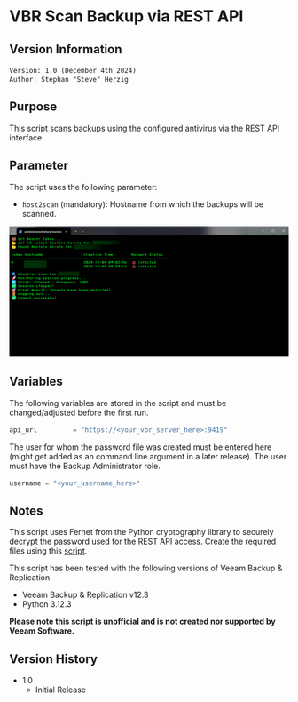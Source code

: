 # VBR Scan Backup via REST API

## Version Information
~~~~
Version: 1.0 (December 4th 2024)
Author: Stephan "Steve" Herzig
~~~~

## Purpose
This script scans backups using the configured antivirus via the REST API interface.

## Parameter
The script uses the following parameter:

- `host2scan`      (mandatory): Hostname from which the backups will be scanned.


![alt text](https://github.com/yetanothermightytool/python/blob/main/vbr/vbr-scan-backup-restapi/pictures/script-output.png)


## Variables
The following variables are stored in the script and must be changed/adjusted before the first run.

```python
api_url         = "https://<your_vbr_server_here>:9419"
```

The user for whom the password file was created must be entered here (might get added as an command line argument in a later release). The user must have the Backup Administrator role.
 
```python
username = "<your_username_here>"
```

## Notes
This script uses Fernet from the Python cryptography library to securely decrypt the password used for the REST API access. Create the required files  using this [script](https://github.com/yetanothermightytool/python/blob/master/misc/fernet/create-fernet-files.py).


This script has been tested with the following versions of Veeam Backup & Replication
- Veeam Backup & Replication v12.3
- Python 3.12.3

**Please note this script is unofficial and is not created nor supported by Veeam Software.**

## Version History
*  1.0
    * Initial Release
